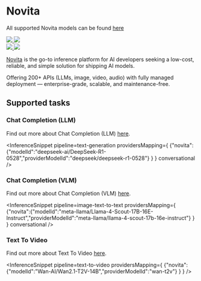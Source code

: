 <!---
WARNING

This markdown file has been generated from a script. Please do not edit it directly.

### Template

If you want to update the content related to novita's description, please edit the template file under `https://github.com/huggingface/hub-docs/tree/main/scripts/inference-providers/templates/providers/novita.handlebars`.

### Logos

If you want to update novita's logo, upload a file by opening a PR on https://huggingface.co/datasets/huggingface/documentation-images/tree/main/inference-providers/logos. Ping @wauplin and @celinah on the PR to let them know you uploaded a new logo.
Logos must be in .png format and be named `novita-light.png` and `novita-dark.png`. Visit https://huggingface.co/settings/theme to switch between light and dark mode and check that the logos are displayed correctly.

### Generation script

For more details, check out the `generate.ts` script: https://github.com/huggingface/hub-docs/blob/main/scripts/inference-providers/scripts/generate.ts.
--->

# Novita

<Tip>

All supported Novita models can be found [here](https://huggingface.co/models?inference_provider=novita&sort=trending)

</Tip>

<div class="flex justify-center">
    <a href="https://novita.ai/" target="_blank">
        <img class="block dark:hidden" src="https://huggingface.co/datasets/huggingface/documentation-images/resolve/main/inference-providers/logos/novita-light.png"/>
        <img class="hidden dark:block" src="https://huggingface.co/datasets/huggingface/documentation-images/resolve/main/inference-providers/logos/novita-dark.png"/>
    </a>
</div>

<div class="flex">
    <a href="https://huggingface.co/novita" target="_blank">
        <img class="block dark:hidden" src="https://huggingface.co/datasets/huggingface/badges/resolve/main/follow-us-on-hf-lg.svg"/>
        <img class="hidden dark:block" src="https://huggingface.co/datasets/huggingface/badges/resolve/main/follow-us-on-hf-lg-dark.svg"/>
    </a>
</div>

[Novita](https://novita.ai) is the go-to inference platform for AI developers seeking a low-cost, reliable, and simple solution for shipping AI models.

Offering 200+ APIs (LLMs, image, video, audio) with fully managed deployment — enterprise-grade, scalable, and maintenance-free.

## Supported tasks


### Chat Completion (LLM)

Find out more about Chat Completion (LLM) [here](../tasks/chat-completion).

<InferenceSnippet
    pipeline=text-generation
    providersMapping={ {"novita":{"modelId":"deepseek-ai/DeepSeek-R1-0528","providerModelId":"deepseek/deepseek-r1-0528"} } }
conversational />


### Chat Completion (VLM)

Find out more about Chat Completion (VLM) [here](../tasks/chat-completion).

<InferenceSnippet
    pipeline=image-text-to-text
    providersMapping={ {"novita":{"modelId":"meta-llama/Llama-4-Scout-17B-16E-Instruct","providerModelId":"meta-llama/llama-4-scout-17b-16e-instruct"} } }
conversational />


### Text To Video

Find out more about Text To Video [here](../tasks/text_to_video).

<InferenceSnippet
    pipeline=text-to-video
    providersMapping={ {"novita":{"modelId":"Wan-AI/Wan2.1-T2V-14B","providerModelId":"wan-t2v"} } }
/>

